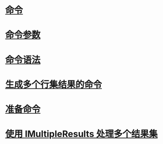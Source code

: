 # [命令](commands.md)
# [命令参数](command-parameters.md)
# [命令语法](command-syntax.md)
# [生成多个行集结果的命令](commands-generating-multiple-rowset-results.md)
# [准备命令](preparing-commands.md)
# [使用 IMultipleResults 处理多个结果集](using-imultipleresults-to-process-multiple-result-sets.md)
